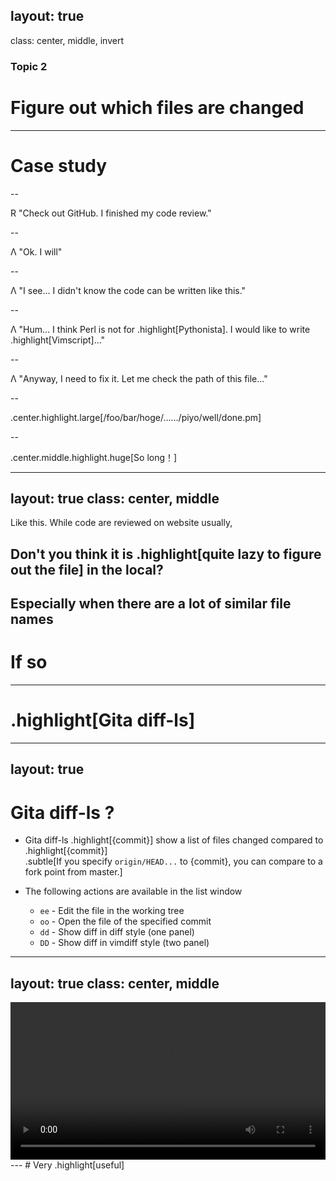 layout: true
---
class: center, middle, invert
### Topic 2
# Figure out which files are changed
---
# Case study

--

R "Check out GitHub. I finished my code review."

--

&Lambda; "Ok. I will"

--

&Lambda; "I see... I didn't know the code can be written like this."

--

&Lambda; "Hum... I think Perl is not for .highlight[Pythonista]. I would like to write .highlight[Vimscript]..."

--

&Lambda; "Anyway, I need to fix it. Let me check the path of this file..."

--

.center.highlight.large[/foo/bar/hoge/……/piyo/well/done.pm]

--

.center.middle.highlight.huge[So long！]

---
layout: true
class: center, middle
---
Like this. While code are reviewed on website usually,
## Don't you think it is .highlight[quite lazy to figure out the file] in the local?
Especially when there are a lot of similar file names
---
# If so
---
# .highlight[Gita diff-ls]
---
layout: true
---
# Gita diff-ls ?

- Gita diff-ls .highlight[{commit}] show a list of files changed compared to .highlight[{commit}]<br>
  .subtle[If you specify `origin/HEAD...` to {commit}, you can compare to a fork point from master.]

- The following actions are available in the list window

  - `ee` - Edit the file in the working tree
  - `oo` - Open the file of the specified commit
  - `dd` - Show diff in diff style (one panel)
  - `DD` - Show diff in vimdiff style (two panel)
---
layout: true
class: center, middle
---
<video controls style="width: 100%">
  <source src="img/gita_diff-ls.webm">
</video>
---
# Very .highlight[useful]

